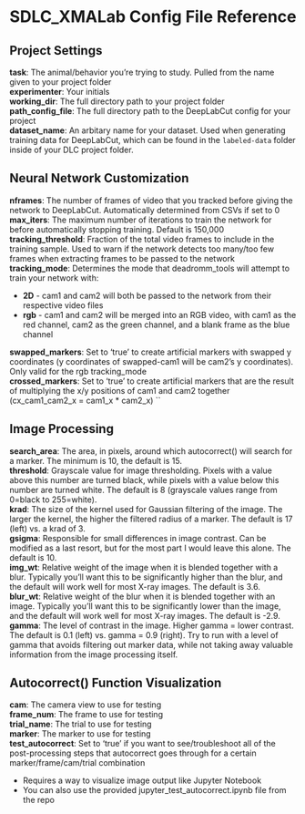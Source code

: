 # SDLC_XMALab Config File Reference
## Project Settings
**task**: The animal/behavior you’re trying to study. Pulled from the name given to your project folder  
**experimenter**: Your initials  
**working_dir**: The full directory path to your project folder  
**path_config_file**: The full directory path to the DeepLabCut config for your project  
**dataset_name**: An arbitary name for your dataset. Used when generating training data for DeepLabCut, which can be found in the `labeled-data` folder inside of your DLC project folder. 

## Neural Network Customization
**nframes**: The number of frames of video that you tracked before giving the network to DeepLabCut. Automatically determined from CSVs if set to 0  
**max_iters**: The maximum number of iterations to train the network for before automatically stopping training. Default is 150,000  
**tracking_threshold**: Fraction of the total video frames to include in the training sample. Used to warn if the network detects too many/too few frames when extracting frames to be passed to the network  
**tracking_mode**: Determines the mode that deadromm_tools will attempt to train your network with:  

- **2D** - cam1 and cam2 will both be passed to the network from their respective video files  
- **rgb** - cam1 and cam2 will be merged into an RGB video, with cam1 as the red channel, cam2 as the green channel, and a blank frame as the blue channel  

**swapped_markers**: Set to ‘true’ to create artificial markers with swapped y coordinates (y coordinates of swapped-cam1 will be cam2’s y coordinates). Only valid for the rgb tracking_mode  
**crossed_markers**: Set to ‘true’ to create artificial markers that are the result of multiplying the x/y positions of cam1 and cam2 together (cx_cam1_cam2_x = cam1_x * cam2_x)  ``

## Image Processing
**search_area**: The area, in pixels, around which autocorrect() will search for a marker. The minimum is 10, the default is 15.  
**threshold**: Grayscale value for image thresholding. Pixels with a value above this number are turned black, while pixels with a value below this number are turned white. The default is 8 (grayscale values range from 0=black to 255=white).  
**krad**: The size of the kernel used for Gaussian filtering of the image. The larger the kernel, the higher the filtered radius of a marker. The default is 17 (left) vs. a krad of 3.  
**gsigma**: Responsible for small differences in image contrast. Can be modified as a last resort, but for the most part I would leave this alone. The default is 10.  
**img_wt**: Relative weight of the image when it is blended together with a blur. Typically you’ll want this to be significantly higher than the blur, and the default will work well for most X-ray images. The default is 3.6.  
**blur_wt**: Relative weight of the blur when it is blended together with an image. Typically you’ll want this to be significantly lower than the image, and the default will work well for most X-ray images. The default is -2.9.  
**gamma**: The level of contrast in the image. Higher gamma = lower contrast. The default is 0.1 (left) vs. gamma = 0.9 (right). Try to run with a level of gamma that avoids filtering out marker data, while not taking away valuable information from the image processing itself.

## Autocorrect() Function Visualization
**cam**: The camera view to use for testing  
**frame_num**: The frame to use for testing  
**trial_name**: The trial to use for testing  
**marker**: The marker to use for testing  
**test_autocorrect**: Set to ‘true’ if you want to see/troubleshoot all of the post-processing steps that autocorrect goes through for a certain marker/frame/cam/trial combination  

- Requires a way to visualize image output like Jupyter Notebook
- You can also use the provided jupyter_test_autocorrect.ipynb file from the repo